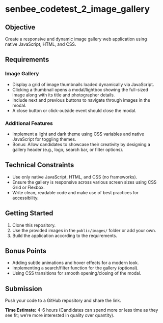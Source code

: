 # senbee_codetest_2_image_gallery

## Objective
Create a responsive and dynamic image gallery web application using native JavaScript, HTML, and CSS.

## Requirements

### Image Gallery
- Display a grid of image thumbnails loaded dynamically via JavaScript.
- Clicking a thumbnail opens a modal/lightbox showing the full-sized image along with its title and photographer details.
- Include next and previous buttons to navigate through images in the modal.
- A close button or click-outside event should close the modal.

### Additional Features
- Implement a light and dark theme using CSS variables and native JavaScript for toggling themes.
- Bonus: Allow candidates to showcase their creativity by designing a gallery header (e.g., logo, search bar, or filter options).

## Technical Constraints
- Use only native JavaScript, HTML, and CSS (no frameworks).
- Ensure the gallery is responsive across various screen sizes using CSS Grid or Flexbox.
- Write clean, readable code and make use of best practices for accessibility.

## Getting Started
1. Clone this repository.
2. Use the provided images in the `public/images/` folder or add your own.
3. Build the application according to the requirements.

## Bonus Points
- Adding subtle animations and hover effects for a modern look.
- Implementing a search/filter function for the gallery (optional).
- Using CSS transitions for smooth opening/closing of the modal.

## Submission
Push your code to a GitHub repository and share the link.

**Time Estimate:** 4-6 hours (Candidates can spend more or less time as they see fit; we’re more interested in quality over quantity).

